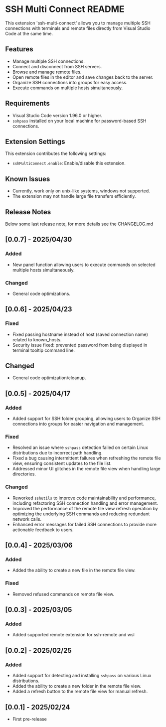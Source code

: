 # SSH Multi Connect README

This extension 'ssh-multi-connect' allows you to manage multiple SSH connections with terminals and remote files directly from Visual Studio Code at the same time.

## Features

- Manage multiple SSH connections.
- Connect and disconnect from SSH servers.
- Browse and manage remote files.
- Open remote files in the editor and save changes back to the server.
- Organize SSH connections into groups for easy access.
- Execute commands on multiple hosts simultaneously.

## Requirements

- Visual Studio Code version 1.96.0 or higher.
- `sshpass` installed on your local machine for password-based SSH connections.

## Extension Settings

This extension contributes the following settings:

* `sshMultiConnect.enable`: Enable/disable this extension.

## Known Issues

- Currently, work only on unix-like systems, windows not supported.
- The extension may not handle large file transfers efficiently.

## Release Notes

Below some last release note, for more details see the CHANGELOG.md

## [0.0.7] - 2025/04/30

### Added
- New panel function allowing users to execute commands on selected multiple hosts simultaneously.

### Changed
- General code optimizations.

## [0.0.6] - 2025/04/23

### Fixed
- Fixed passing hostname instead of host (saved connection name) related to known_hosts.
- Security issue fixed: prevented password from being displayed in terminal tooltip command line.

## Changed
- General code optimization/cleanup.

## [0.0.5] - 2025/04/17

### Added
- Added support for SSH folder grouping, allowing users to Organize SSH connections into groups for easier navigation and management.

### Fixed
- Resolved an issue where `sshpass` detection failed on certain Linux distributions due to incorrect path handling.
- Fixed a bug causing intermittent failures when refreshing the remote file view, ensuring consistent updates to the file list.
- Addressed minor UI glitches in the remote file view when handling large directories.

### Changed
- Reworked `sshutils` to improve code maintainability and performance, including refactoring SSH connection handling and error management.
- Improved the performance of the remote file view refresh operation by optimizing the underlying SSH commands and reducing redundant network calls.
- Enhanced error messages for failed SSH connections to provide more actionable feedback to users.

## [0.0.4] - 2025/03/06

### Added
- Added the ability to create a new file in the remote file view.

### Fixed
- Removed refused commands on remote file view.

## [0.0.3] - 2025/03/05

### Added
- Added supported remote extension for ssh-remote and wsl

## [0.0.2] - 2025/02/25

### Added
- Added support for detecting and installing `sshpass` on various Linux distributions.
- Added the ability to create a new folder in the remote file view.
- Added a refresh button to the remote file view for manual refresh.

## [0.0.1] - 2025/02/24

- First pre-release